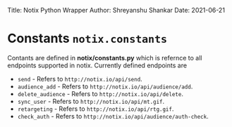 Title: Notix Python Wrapper
Author: Shreyanshu Shankar
Date: 2021-06-21
# Constants `notix.constants`
Contants are defined in **notix/constants.py** which is refernce to all endpoints supported in notix. Currently defined endpoints are

* `send` - Refers to `http://notix.io/api/send`.
* `audience_add` - Refers to `http://notix.io/api/audience/add`.
* `delete_audience` - Refers to `http://notix.io/api/delete`.
* `sync_user` - Refers to `http://notix.io/api/mt.gif`.
* `retargeting` - Refers to `http://notix.io/api/rtg.gif`.
* `check_auth` - Refers to `http://notix.io/api/audience/auth-check`.
